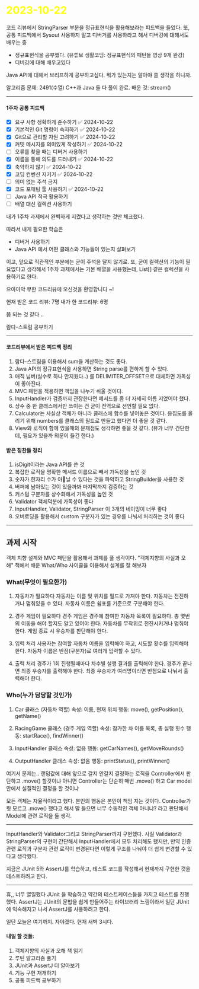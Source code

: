 # <span style="color:yellow">2023-10-22</span>
코드 리뷰에서 StringParser 부분을 정규표현식을 활용해보라는 피드백을 들었다.
또, 공통 피드백에서 Sysout 사용하지 말고 디버거를 사용하라고 해서 디버깅에 대해서도 배우는 중 

- 정규표현식을 공부했다. (유튜브 생활코딩: 정규표현식의 패턴들 영상 9개 완강)
- 디버깅에 대해 배우고있다

Java API에 대해서 브리프하게 공부하고싶다. 뭐가 있는지는 알아야 쓸 생각을 하니까.


알고리즘 문제: 2491(수열) C++과 Java 둘 다 풀이 완료.
배운 것: stream()


- - -

#### 1주차 공통 피드백
- [x] 요구 사항 정확하게 준수하기 ✅ 2024-10-22
- [x] 기본적인 Git 명령어 숙지하기 ✅ 2024-10-22
- [x] Git으로 관리할 자원 고려하기 ✅ 2024-10-22
- [x] 커밋 메시지를 의미있게 작성하기 ✅ 2024-10-22
- [ ] 오류를 찾을 때는 디버거 사용하기
- [x] 이름을 통해 의도를 드러내기 ✅ 2024-10-22
- [x] 축약하지 않기 ✅ 2024-10-22
- [x] 코딩 컨벤션 지키기 ✅ 2024-10-22
- [ ] 의미 없는 주석 금지
- [x] 코드 포매팅 툴 사용하기 ✅ 2024-10-22
- [ ] Java API 적극 활용하기
- [ ] 배열 대신 컬렉션 사용하기

내가 1주차 과제에서 완벽하게 지켰다고 생각하는 것만 체크했다.

따라서 내게 필요한 학습은
- 디버거 사용하기
- Java API 에서 어떤 클래스와 기능들이 있는지 살펴보기

이고, 앞으로 직관적인 부분에는 굳이 주석을 달지 않기로. 또, 굳이 컬렉션의 기능이 필요없다고 생각해서 1주차 과제에서는 기본 배열을 사용했는데, List\[\] 같은 컬렉션을 사용하기로 한다.



으아아악 무한 코드리뷰에 오신것을 환영합니다 ~!

현재 받은 코드 리뷰: 7명
내가 한 코드리뷰: 6명

쯤 되는 것 같다 ..

람다-스트림 공부하기


- - -

#### 코드리뷰에서 받은 피드백 정리
1. 람다-스트림을 이용해서 sum을 계산하는 것도 좋다.
2. Java API의 정규표현식을 사용하면 String parse를 편하게 할 수 있다.
3. 매직 넘버(실수로 하나 안지웠다..) 를 DELIMITER_OFFSET으로 대체하면 가독성이 좋아진다.
4. MVC 패턴을 적용하면 책임을 나누기 쉬울 것이다.
5. InputHandler가 검증까지 관장한다면 메서드를 좀 더 자세히 이름 지었어야 했다.
6. 상수 중 한 클래스에서만 쓰이는 건 굳이 전역으로 선언할 필요 없다.
7. Calculator는 사실상 객체가 아니라 클래스에 함수를 넣어놓은 것이다. 응집도를 올리기 위해 numbers를 클래스의 필드로 만들고 했다면 더 좋을 것 같다.
8. View와 로직이 함께 있을때의 문제점도 생각하면 좋을 것 같다. (뷰가 너무 간단한데, 필요가 있을까 의문이 들긴 한다.)


#### 받은 칭찬들 정리
1. isDigit이라는 Java API를 쓴 것
2. 복잡한 로직을 명확한 메서드 이름으로 빼서 가독성을 높인 것
3. 숫자가 한자리 수가 아닐 수 있다는 것을 파악하고 StringBuilder을 사용한 것
4. 버퍼에 남아있는 것이 있을까봐 마지막까지 검증하는 것
5. 커스텀 구분자를 상수화해서 가독성을 높인 것
6. Validator 객체덕분에 가독성이 좋다
7. InputHandler, Validator, StringParser 이 3개의 네이밍이 너무 좋다
8. 오버로딩을 활용해서 custom 구분자가 있는 경우를 나눠서 처리하는 것이 좋다



- - -


## 과제 시작
객체 지향 설계와 MVC 패턴을 활용해서 과제를 풀 생각이다.
"객체지향의 사실과 오해" 책에서 배운 What/Who 사이클을 이용해서 설계를 잘 해보자

### What(무엇이 필요한가)
1. 자동차가 필요하다
	자동차는 이름 및 위치를 필드로 가져야 한다.
	자동차는 전진하거나 멈춰있을 수 있다.
	자동차 이름은 쉼표를 기준으로 구분해야 한다.

2. 경주 게임이 필요하다
	 경주 게임은 경주에 참여한 자동차 목록이 필요하다.
	 총 몇번의 이동을 해야 할지도 알고 있어야 한다.
	 자동차를 무작위로 전진시키거나 멈춰야 한다.
	 게임 종료 시 우승자를 판단해야 한다.

3. 입력 처리
	 사용자는 참여할 자동차 이름을 입력해야 하고, 시도할 횟수를 입력해야 한다.
	 자동차 이름은 반점(구분자)로 여러개 입력할 수 있다.

4. 출력 처리
	 경주가 1회 진행될때마다 차수별 실행 결과를 출력해야 한다.
	 경주가 끝나면 최종 우승자를 출력해야 한다.
	 최종 우승자가 여러명이라면 반점으로 나눠서 출력해야 한다.


### Who(누가 담당할 것인가)
1. Car 클래스 (자동차 역할)
	 속성: 이름, 현재 위치
	 행동: move(), getPosition(), getName()

2. RacingGame 클래스 (경주 게임 역할)
	 속성: 참가한 차 이름 목록, 총 실행 횟수
	 행동: startRace(), findWinner()

3. InputHandler 클래스
	속성: 없음
	행동: getCarNames(), getMoveRounds()

4. OutputHandler 클래스
	 속성: 없음
	 행동: printStatus(), printWinner()

여기서 문제는.. 랜덤값에 대해 앞으로 갈지 안갈지 결정하는 로직을
Controller에서 판단하고 .move() 할것이냐 아니면
Controller는 단순히 매번 .move() 하고 Car model안에서 실질적인 결정을 할 것이냐

모든 객체는 자율적이라고 했다. 본인의 행동은 본인이 책임 지는 것이다.
Controller가 뭣 모르고 .move() 했다고 해서 말 들으면 너무 수동적인 객체 아니냐?
라고 판단해서 Model에 관련 로직을 둘 생각. 


- - -

InputHandler와 Validator그리고 StringParser까지 구현했다. 사실 Validator과 StringParser의 구현이 간단해서 InputHandler에서 모두 처리해도 됐지만, 만약 인증 관련 로직과 구분자 관련 로직이 변경된다면 이렇게 구조를 나눠야 더 쉽게 변경할 수 있다고 생각했다.

지금은 JUnit 5와 AssertJ를 학습하고, 테스트 코드를 작성해서 현재까지 구현한 것을 테스트하려고 한다.






- - -

휴,, 너무 열일했다
JUnit 을 학습하고 약간의 테스트케이스들을 가지고 테스트를 진행했다.
AssertJ는 JUnit의 문법을 쉽게 만들어주는 라이브러리 느낌이라서 일단 JUnit에 익숙해지고 나서
AssertJ를 사용하려고 한다.

일단 오늘은 여기까지. 자야겠다. 현재 새벽 3시다.



#### 내일 할 것들:
1. 객체지향의 사실과 오해 책 읽기
2. 루틴 알고리즘 풀기
3. JUnit과 AssertJ 더 알아보기
4. 기능 구현 재개하기
5. 공통 피드백 공부하기